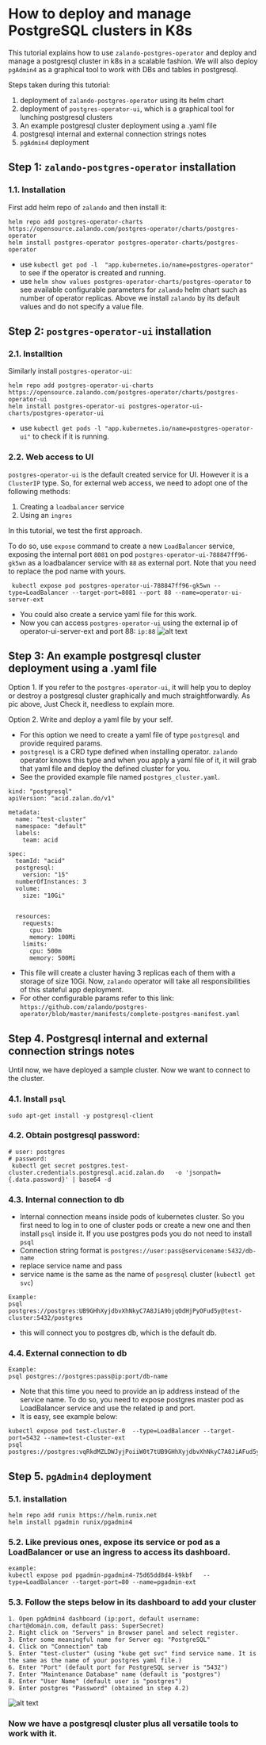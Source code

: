 # How to deploy and manage PostgreSQL clusters in K8s

This tutorial explains how to use `zalando-postgres-operator` and deploy and manage a postgresql cluster in k8s in a scalable fashion. 
We will also deploy `pgAdmin4` as a graphical tool to work with DBs and tables in postgresql.

Steps taken during this tutorial:
1. deployment of `zalando-postgres-operator` using its helm chart
2. deployment of `postgres-operator-ui`, which is a graphical tool for lunching postgresql clusters
3. An example postgresql cluster deployment using a .yaml file
4. postgresql internal and external connection strings notes
5. `pgAdmin4` deployment

## Step 1: `zalando-postgres-operator` installation
### 1.1. Installation
First add helm repo of `zalando` and then install it:
``` 
helm repo add postgres-operator-charts https://opensource.zalando.com/postgres-operator/charts/postgres-operator
helm install postgres-operator postgres-operator-charts/postgres-operator
```
* use `kubectl get pod -l  "app.kubernetes.io/name=postgres-operator"` to see if the operator is created and running.
* use `helm show values postgres-operator-charts/postgres-operator` to see available configurable parameters for `zalando` helm chart such as number of operator replicas. Above we install `zalando` by its default values and do not specify a value file.

## Step 2: `postgres-operator-ui` installation
### 2.1. Installtion
Similarly install `postgres-operator-ui`:
```
helm repo add postgres-operator-ui-charts https://opensource.zalando.com/postgres-operator/charts/postgres-operator-ui
helm install postgres-operator-ui postgres-operator-ui-charts/postgres-operator-ui
```
* use `kubectl get pods -l "app.kubernetes.io/name=postgres-operator-ui"` to check if it is running.

### 2.2. Web access to UI
`postgres-operator-ui` is the default created service for UI. However it is a `ClusterIP` type. 
So, for external web access, we need to adopt one of the following methods:
1. Creating a `loadbalancer` service 
2. Using an `ingres`

In this tutorial, we test the first approach.

To do so, use `expose` command to create a new `LoadBalancer` service, exposing the internal port `8081` on pod `postgres-operator-ui-788847ff96-gk5wn` as a loadbalancer service with `88` as external port. Note that you need to replace the pod name with yours.
```
 kubectl expose pod postgres-operator-ui-788847ff96-gk5wn --type=LoadBalancer --target-port=8081 --port 88 --name=operator-ui-server-ext
```
* You could also create a service yaml file for this work.
* Now you can access `postgres-operator-ui` using the external ip of operator-ui-server-ext and port 88: `ip:88`
![alt text](pic/postgreUI.JPG)
  
## Step 3: An example postgresql cluster deployment using a .yaml file
Option 1. If you refer to the `postgres-operator-ui`, it will help you to deploy or destroy a postgresql cluster graphically and much straightforwardly. As pic above, Just Check it, needless to explain more.

Option 2. Write and deploy a yaml file by your self.
* For this option we need to create a yaml file of type `postgresql` and provide required params.
* `postgresql` is a CRD type defined when installing operator. `zalando` operator knows this type and when you apply a yaml file of it, it will grab that yaml file and deploy the defined cluster for you.
* See the provided example file named `postgres_cluster.yaml`.
```
kind: "postgresql"
apiVersion: "acid.zalan.do/v1"

metadata:
  name: "test-cluster"
  namespace: "default"
  labels:
    team: acid

spec:
  teamId: "acid"
  postgresql:
    version: "15"
  numberOfInstances: 3
  volume:
    size: "10Gi"


  resources:
    requests:
      cpu: 100m
      memory: 100Mi
    limits:
      cpu: 500m
      memory: 500Mi
```  
* This file will create a cluster having 3 replicas each of them with a storage of size 10Gi. Now, `zalando` operator will take all responsibilities of this stateful app deployment.
* For other configurable params refer to this link: `https://github.com/zalando/postgres-operator/blob/master/manifests/complete-postgres-manifest.yaml`


## Step 4. Postgresql internal and external connection strings notes
Until now, we have deployed a sample cluster. Now we want to connect to the cluster.

### 4.1. Install `psql`
```
sudo apt-get install -y postgresql-client
```
### 4.2. Obtain postgresql password:
```
# user: postgres
# password:
 kubectl get secret postgres.test-cluster.credentials.postgresql.acid.zalan.do   -o 'jsonpath={.data.password}' | base64 -d
```
### 4.3. Internal connection to db 
- Internal connection means inside pods of kubernetes cluster. So you first need to log in to one of cluster pods or create a new one and then install `psql` inside it. If you use postgres pods you do not need to install `psql`
- Connection string format is `postgres://user:pass@servicename:5432/db-name`
- replace service name and pass 
- service name is the same as the name of `posgresql` cluster (`kubectl get svc`)
```
Example:
psql postgres://postgres:UB9GHhXyjdbvXhNkyC7A8JiA9bjqOdHjPyOFud5y@test-cluster:5432/postgres
```
* this will connect you to postgres db, which is the default db.

### 4.4. External connection to db
```
Example:
psql postgres://postgres:pass@ip:port/db-name
```
* Note that this time you need to provide an ip address instead of the service name. To do so, you need to expose postgres master pod as LoadBalancer service and use the related ip and port.
* It is easy, see example below:
```
kubectl expose pod test-cluster-0  --type=LoadBalancer --target-port=5432 --name=test-cluster-ext
psql postgres://postgres:vqRkdMZLDWJyjPoiiW0t7tUB9GHhXyjdbvXhNkyC7A8JiAFud5y1n@143.42.223.192:5432/postgres
```


## Step 5. `pgAdmin4` deployment
### 5.1. installation
```
helm repo add runix https://helm.runix.net
helm install pgadmin runix/pgadmin4
```
### 5.2. Like previous ones, expose its service or pod as a LoadBalancer or use an ingress to access its dashboard.
```
example:
kubectl expose pod pgadmin-pgadmin4-75d65dd8d4-k9kbf   --type=LoadBalancer --target-port=80 --name=pgadmin-ext
```
### 5.3. Follow the steps below in its dashboard to add your cluster
```
1. Open pgAdmin4 dashboard (ip:port, default username: chart@domain.com, default pass: SuperSecret)
2. Right click on "Servers" in Browser panel and select register.
3. Enter some meaningful name for Server eg: "PostgreSQL"
4. Click on "Connection" tab
5. Enter "test-cluster" (using "kube get svc" find service name. It is the same as the name of your postgres yaml file.) 
6. Enter "Port" (default port for PostgreSQL server is "5432")
7. Enter "Maintenance Database" name (default is "postgres")
8. Enter "User Name" (default user is "postgres")
9. Enter postgres "Password" (obtained in step 4.2)
```
![alt text](pic/pgadmin.JPG)
### Now we have a postgresql cluster plus all versatile tools to work with it.